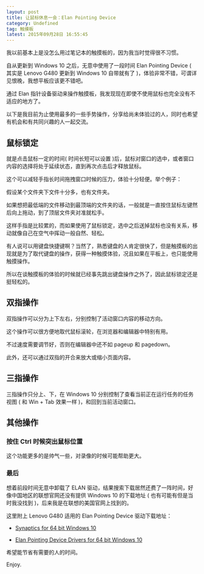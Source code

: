 ```yaml
---
layout: post
title: 让鼠标休息一会：Elan Pointing Device
category: Undefined
tag: 触摸板
latest: 2015年09月28日 16:55:45
---
```


我以前基本上是没怎么用过笔记本的触摸板的，因为我当时觉得很不习惯。

自从更新到 Windows 10 之后，无意中使用了一段时间 Elan Pointing Device ( 其实是 Lenovo G480 更新到 Windows 10 自带就有了 )，体验非常不错，可谓详见恨晚，我想平板应该更不错吧。

通过 Elan 指针设备驱动来操作触摸板，我发现现在即使不使用鼠标也完全没有不适应的地方了。

以下是我目前为止使用最多的一些手势操作，分享给尚未体验过的人，同时也希望有机会和有共同兴趣的人一起交流。

鼠标锁定
-

就是点击鼠标一定的时间( 时间长短可以设置 )后，鼠标对窗口的选中，或者窗口内容的选择将处于延续状态，直到再次点击后才释放鼠标。

这个可以减轻手指长时间拖拽窗口时候的压力，体验十分轻便。举个例子：

假设某个文件夹下文件十分多，也有文件夹。

如果想把最低端的文件移动到最顶端的文件夹的话，一般就是一直按住鼠标左键然后向上拖动，到了顶层文件夹对准就松手。

这样手指是比较累的，而如果使用了鼠标锁定，选中之后送掉鼠标也没有关系，移动就像自己在空气中挥动一般自然、轻松。

有人说可以用键盘快捷键啊？当然了，熟悉键盘的人肯定很快了，但是触摸板的出现就是为了取代键盘的操作，获得一种触摸体验，况且如果在平板上，也只能使用触摸操作。

所以在谈触摸板的体验的时候就已经事先跳出键盘操作之外了，因此鼠标锁定还是挺轻松的。

双指操作
-

双指操作可以分为上下左右，分别控制了活动窗口内容的移动方向。

这个操作可以很方便地取代鼠标滚轮，在浏览器和编辑器中特别有用。

不过速度需要调节好，否则在编辑器中还不如 pageup 和 pagedown。

此外，还可以通过双指的开合来放大或缩小页面内容。

三指操作
-

三指操作只分上、下，在 Windows 10 分别控制了查看当前正在运行任务的任务视图 ( 和 Win + Tab 效果一样 )，和回到当前活动窗口。


其他操作
-

### 按住 Ctrl 时候突出鼠标位置

这个功能更多的是帅气一些，对录像的时候可能帮助更大。

### 最后

想着前段时间无意中卸载了 ELAN 驱动，结果搜索下载居然还费了一阵时间，好像中国地区的联想官网还没有提供 Windows 10 的下载地址 ( 也有可能有但是当时我没找到 )，后来我是在联想的美国官网上找到的。

这里附上 Lenovo G480 适用的 Elan Pointing Device 驱动下载地址：

- [Synaptics for 64 bit Windows 10](https://download.lenovo.com/consumer/mobiles/22b001af.exe)

- [Elan Pointing Device Drivers for 64 bit Windows 10](http://support.lenovo.com/us/en/downloads/ds103249)

希望能节省有需要的人的时间。

Enjoy.
